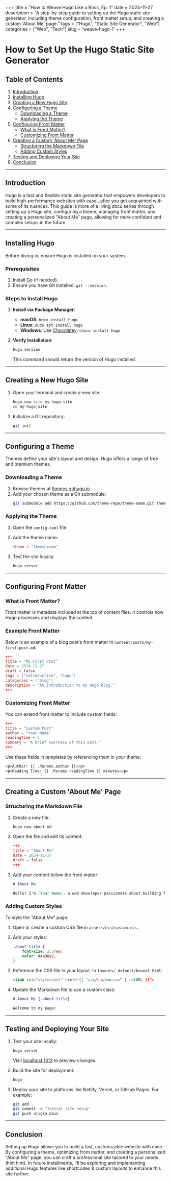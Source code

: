 +++
title = "How to Weave Hugo Like a Boss, Ep. 1"
date = 2024-11-27
description = "A step-by-step guide to setting up the Hugo static site generator, including theme configuration, front matter setup, and creating a custom 'About Me' page."
tags = ["Hugo", "Static Site Generator", "Web"]
categories = ["Web", "Tech"]
slug = 'weave-hugo-1'
+++


# How to Set Up the Hugo Static Site Generator

## Table of Contents

1. [Introduction](#introduction)
2. [Installing Hugo](#installing-hugo)
3. [Creating a New Hugo Site](#creating-a-new-hugo-site)
4. [Configuring a Theme](#configuring-a-theme)
   - [Downloading a Theme](#downloading-a-theme)
   - [Applying the Theme](#applying-the-theme)
5. [Configuring Front Matter](#configuring-front-matter)
   - [What is Front Matter?](#what-is-front-matter)
   - [Customizing Front Matter](#customizing-front-matter)
6. [Creating a Custom 'About Me' Page](#creating-a-custom-about-me-page)
   - [Structuring the Markdown File](#structuring-the-markdown-file)
   - [Adding Custom Styles](#adding-custom-styles)
7. [Testing and Deploying Your Site](#testing-and-deploying-your-site)
8. [Conclusion](#conclusion)

---

## Introduction

Hugo is a fast and flexible static site generator that empowers developers to build high-performance websites with ease...after you get acquainted with some of its nuances. This guide is more of a living docu series through setting up a Hugo site, configuring a theme, managing front matter, and creating a personalized "About Me" page, allowing for more confident and complex setups in the future.

---

## Installing Hugo

Before diving in, ensure Hugo is installed on your system.

### Prerequisites

1. Install [Go](https://golang.org/doc/install) (if needed).
2. Ensure you have Git installed: `git --version`.

### Steps to Install Hugo

1. **Install via Package Manager**:
   - **macOS**: `brew install hugo`
   - **Linux**: `sudo apt install hugo`
   - **Windows**: Use [Chocolatey](https://chocolatey.org/): `choco install hugo`

2. **Verify Installation**:
   ```bash
   hugo version
   ```
   This command should return the version of Hugo installed.

---

## Creating a New Hugo Site

1. Open your terminal and create a new site:
   ```bash
   hugo new site my-hugo-site
   cd my-hugo-site
   ```

2. Initialize a Git repository:
   ```bash
   git init
   ```

---

## Configuring a Theme

Themes define your site's layout and design. Hugo offers a range of free and premium themes.

### Downloading a Theme

1. Browse themes at [themes.gohugo.io](https://themes.gohugo.io/).
2. Add your chosen theme as a Git submodule:
   ```bash
   git submodule add https://github.com/theme-repo/theme-name.git themes/theme-name
   ```

### Applying the Theme

1. Open the `config.toml` file.
2. Add the theme name:
   ```toml
   theme = "theme-name"
   ```

3. Test the site locally:
   ```bash
   hugo server
   ```

---

## Configuring Front Matter

### What is Front Matter?

Front matter is metadata included at the top of content files. It controls how Hugo processes and displays the content.

### Example Front Matter

Below is an example of a blog post's front matter in `content/posts/my-first-post.md`:
```toml
+++
title = "My First Post"
date = 2024-11-27
draft = false
tags = ["introduction", "hugo"]
categories = ["blog"]
description = "An introduction to my Hugo blog."
+++
```

### Customizing Front Matter

You can extend front matter to include custom fields:
```toml
+++
title = "Custom Post"
author = "Your Name"
readingTime = 5
summary = "A brief overview of this post."
+++
```

Use these fields in templates by referencing them in your theme:
```html
<p>Author: {{ .Params.author }}</p>
<p>Reading Time: {{ .Params.readingTime }} minutes</p>
```

---

## Creating a Custom 'About Me' Page

### Structuring the Markdown File

1. Create a new file:
   ```bash
   hugo new about.md
   ```

2. Open the file and edit its content:
   ```toml
   +++
   title = "About Me"
   date = 2024-11-27
   draft = false
   +++
   ```

3. Add your content below the front matter:
   ```markdown
   # About Me

   Hello! I'm [Your Name], a web developer passionate about building fast and reliable websites.
   ```

### Adding Custom Styles

To style the "About Me" page:
1. Open or create a custom CSS file in `assets/css/custom.css`.
2. Add your styles:
   ```css
   .about-title {
       font-size: 2.5rem;
       color: #4a90e2;
   }
   ```

3. Reference the CSS file in your layout. In `layouts/_default/baseof.html`:
   ```html
   <link rel="stylesheet" href="{{ "css/custom.css" | relURL }}">
   ```

4. Update the Markdown file to use a custom class:
   ```markdown
   # About Me {.about-title}

   Welcome to my page!
   ```

---

## Testing and Deploying Your Site

1. Test your site locally:
   ```bash
   hugo server
   ```
   Visit [localhost:1313](http://localhost:1313) to preview changes.

2. Build the site for deployment:
   ```bash
   hugo
   ```

3. Deploy your site to platforms like Netlify, Vercel, or GitHub Pages. For example:
   ```bash
   git add .
   git commit -m "Initial site setup"
   git push origin main
   ```

---

## Conclusion

Setting up Hugo allows you to build a fast, customizable website with ease. By configuring a theme, optimizing front matter, and creating a personalized "About Me" page, you can craft a professional site tailored to your needs (hint hint). In future installments, I'll be exploring and implementing additional Hugo features like shortcodes & custom layouts to enhance this site further.
